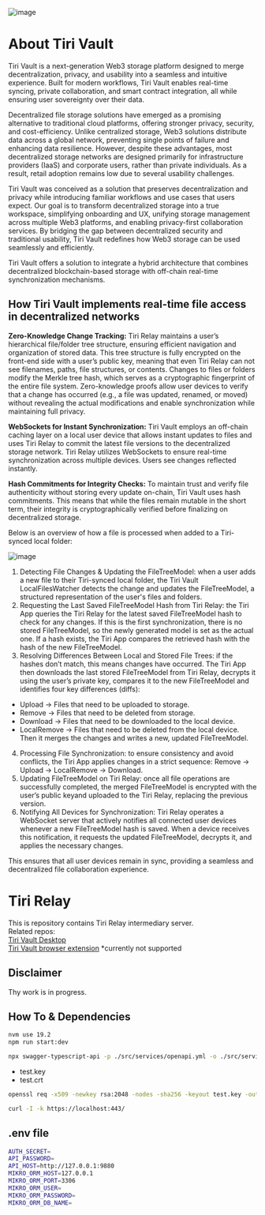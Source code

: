 ![image](https://github.com/user-attachments/assets/023f10dc-3d8e-4f63-b492-873fd884b3af)

# About Tiri Vault

Tiri Vault is a next-generation Web3 storage platform designed to merge decentralization, privacy, and usability into a seamless and intuitive experience. Built for modern workflows, Tiri Vault enables real-time syncing, private collaboration, and smart contract integration, all while ensuring user sovereignty over their data.

Decentralized file storage solutions have emerged as a promising alternative to traditional cloud platforms, offering stronger privacy, security, and cost-efficiency. Unlike centralized storage, Web3 solutions distribute data across a global network, preventing single points of failure and enhancing data resilience. However, despite these advantages, most decentralized storage networks are designed primarily for infrastructure providers (IaaS) and corporate users, rather than private individuals. As a result, retail adoption remains low due to several usability challenges.

Tiri Vault was conceived as a solution that preserves decentralization and privacy while introducing familiar workflows and use cases that users expect. Our goal is to transform decentralized storage into a true workspace, simplifying onboarding and UX, unifying storage management across multiple Web3 platforms, and enabling privacy-first collaboration services. By bridging the gap between decentralized security and traditional usability, Tiri Vault redefines how Web3 storage can be used seamlessly and efficiently.

Tiri Vault offers a solution to integrate a hybrid architecture that combines decentralized blockchain-based storage with off-chain real-time synchronization mechanisms.

## How Tiri Vault implements real-time file access in decentralized networks

<b>Zero-Knowledge Change Tracking:</b> Tiri Relay maintains a user’s hierarchical file/folder tree structure, ensuring efficient navigation and organization of stored data. This tree structure is fully encrypted on the front-end side with a user’s public key, meaning that even Tiri Relay can not see filenames, paths, file structures, or contents. Changes to files or folders modify the Merkle tree hash, which serves as a cryptographic fingerprint of the entire file system. Zero-knowledge proofs allow user devices to verify that a change has occurred (e.g., a file was updated, renamed, or moved) without revealing the actual modifications and enable synchronization while maintaining full privacy.

<b>WebSockets for Instant Synchronization:</b> Tiri Vault employs an off-chain caching layer on a local user device that allows instant updates to files and uses Tiri Relay to commit the latest file versions to the decentralized storage network. Tiri Relay utilizes WebSockets to ensure real-time synchronization across multiple devices. Users see changes reflected instantly.

<b>Hash Commitments for Integrity Checks:</b> To maintain trust and verify file authenticity without storing every update on-chain, Tiri Vault uses hash commitments. This means that while the files remain mutable in the short term, their integrity is cryptographically verified before finalizing on decentralized storage.

Below is an overview of how a file is processed when added to a Tiri-synced local folder:

![image](https://github.com/user-attachments/assets/4fecc124-a521-44fd-b7e9-d3821891dfde)

1. Detecting File Changes & Updating the FileTreeModel: when a user adds a new file to their Tiri-synced local folder, the Tiri Vault LocalFilesWatcher detects the change and updates the FileTreeModel, a structured representation of the user's files and folders.
2. Requesting the Last Saved FileTreeModel Hash from Tiri Relay: the Tiri App queries the Tiri Relay for the latest saved FileTreeModel hash to check for any changes. If this is the first synchronization, there is no stored FileTreeModel, so the newly generated model is set as the actual one. If a hash exists, the Tiri App compares the retrieved hash with the hash of the new FileTreeModel.
3. Resolving Differences Between Local and Stored File Trees: if the hashes don’t match, this means changes have occurred. The Tiri App then downloads the last stored FileTreeModel from Tiri Relay, decrypts it using the user’s private key, compares it to the new FileTreeModel and identifies four key differences (diffs):
- Upload → Files that need to be uploaded to storage.
- Remove → Files that need to be deleted from storage.
- Download → Files that need to be downloaded to the local device.
- LocalRemove → Files that need to be deleted from the local device.  
Then it merges the changes and writes a new, updated FileTreeModel.
4. Processing File Synchronization: to ensure consistency and avoid conflicts, the Tiri App applies changes in a strict sequence: Remove → Upload → LocalRemove → Download.
5. Updating FileTreeModel on Tiri Relay: once all file operations are successfully completed, the merged FileTreeModel is encrypted with the user’s public keyand uploaded to the Tiri Relay, replacing the previous version.
6. Notifying All Devices for Synchronization: Tiri Relay operates a WebSocket server that actively notifies all connected user devices whenever a new FileTreeModel hash is saved. When a device receives this notification, it requests the updated FileTreeModel, decrypts it, and applies the necessary changes.
 
This ensures that all user devices remain in sync, providing a seamless and decentralized file collaboration experience.

# Tiri Relay

This is repository contains Tiri Relay intermediary server.  
Related repos:  
[Tiri Vault Desktop](https://github.com/Boring-Software-Nation/Tiri-vault-desktop)  
[Tiri Vault browser extension](https://github.com/Boring-Software-Nation/Tiri-vault-extension) *currently not supported

## Disclaimer
Thу work is in progress.

## How To & Dependencies

```bash
nvm use 19.2
npm run start:dev
```

```bash
npx swagger-typescript-api -p ./src/services/openapi.yml -o ./src/services -n api.ts --axios --extract-response-error --extract-request-body --extract-request-params
```

- test.key
- test.crt

```bash
openssl req -x509 -newkey rsa:2048 -nodes -sha256 -keyout test.key -out test.crt

curl -I -k https://localhost:443/
```

## .env file

```bash
AUTH_SECRET=
API_PASSWORD=
API_HOST=http://127.0.0.1:9880
MIKRO_ORM_HOST=127.0.0.1
MIKRO_ORM_PORT=3306
MIKRO_ORM_USER=
MIKRO_ORM_PASSWORD=
MIKRO_ORM_DB_NAME=
```
